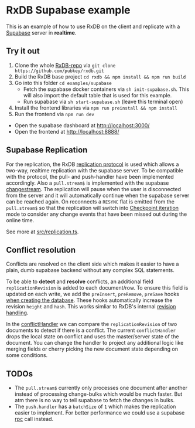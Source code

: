 # RxDB Supabase example

This is an example of how to use RxDB on the client and replicate with a [Supabase](https://github.com/supabase/supabase) server in **realtime**.


## Try it out
1. Clone the whole [RxDB-repo](https://github.com/pubkey/rxdb) via `git clone https://github.com/pubkey/rxdb.git`
2. Build the RxDB base project `cd rxdb && npm install && npm run build`
3. Go into this folder `cd examples/supabase`
    - Fetch the supabase docker containers via `sh init-supabase.sh`. This will also import the default table that is used for this example.
    - Run supabase via `sh start-supabase.sh` (leave this terminal open)
4. Install the frontend libraries via `npm run preinstall && npm install`
5. Run the frontend via `npm run dev`

- Open the supabase dashboard at [http://localhost:3000/](http://localhost:3000/)
- Open the frontend at [http://localhost:8888/](http://localhost:8888/)


## Supabase Replication


For the replication, the RxDB [replication protocol](../../docs-src/replication.md) is used which allows a two-way, realtime replication with the supabase server.
To be compatible with the protocol, the pull- and push-handler have been implemented accordingly. Also a `pull.stream$` is implemented with the supabase [changestream](https://supabase.com/docs/reference/javascript/subscribe).
The replication will pause when the user is disconnected from the server and it will automatically continue when the supabase server can be reached again. On reconnects a `RESYNC` flat is emitted from the `pull.stream$` so that the replication will switch into [Checkpoint iteration](../../docs-src/replication.md#checkpoint-iteration) mode to consider any change events that have been missed out during the online time.

See more at [src/replication.ts](./src/replication.ts).

## Conflict resolution

Conflicts are resolved on the client side which makes it easier to have a plain, dumb supabase backend without any complex SQL statements.

To be able to **detect** and **resolve** conflicts, an additional field `replicationRevision` is added to each document/row.
To ensure this field is updated on each write, we add the `preInsert`, `preRemove`, `preSave` hooks [when creating the database](./src/database.ts). These hooks automatically increase the revision `height` and `hash`. This works simliar to RxDB's internal [revision handling](../../docs-src/transactions-conflicts-revisions.md).

In the [conflictHandler](./src/conflict-handler.ts) we can compare the `replicationRevision` of two documents to detect if there is a conflict. The current `conflictHandler` drops the local state on conflict and uses the master/server state of the document. You can change the handler to project any additional logic like merging fields or cherry picking the new document state depending on some conditions.


## TODOs

- The `pull.stream$` currently only processes one document after another instead of processing change-bulks which would be much faster. But atm there is no way to tell supabase to fetch the changes in bulks.
- The `push.handler` has a `batchSize` of `1` which makes the replication easier to implement. For better performance we could use a supabase [rpc](https://supabase.com/docs/reference/javascript/rpc) call instead.
